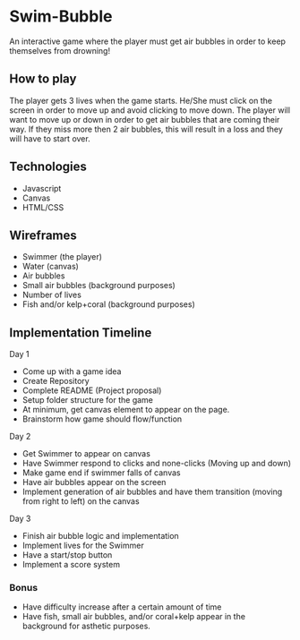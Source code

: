 # Swim-Bubble

An interactive game where the player must get air bubbles in order to keep themselves from drowning!


## How to play

The player gets 3 lives when the game starts. He/She must click on the screen in order to move up and avoid clicking to move down. The player will want to move up or down in order to get air bubbles that are coming their way. If they miss more then 2 air bubbles, this will result in a loss and they will have to start over. 

## Technologies 
* Javascript
* Canvas
* HTML/CSS


## Wireframes
* Swimmer (the player)
* Water (canvas)
* Air bubbles
* Small air bubbles (background purposes)
* Number of lives
* Fish and/or kelp+coral (background purposes)


## Implementation Timeline

Day 1
* Come up with a game idea
* Create Repository
* Complete README (Project proposal)
* Setup folder structure for the game
* At minimum, get canvas element to appear on the page.
* Brainstorm how game should flow/function

Day 2
* Get Swimmer to appear on canvas
* Have Swimmer respond to clicks and none-clicks (Moving up and down)
* Make game end if swimmer falls of canvas
* Have air bubbles appear on the screen
* Implement generation of air bubbles and have them transition (moving from right to left) on the canvas

Day 3
* Finish air bubble logic and implementation
* Implement lives for the Swimmer
* Have a start/stop button
* Implement a score system

### Bonus
* Have difficulty increase after a certain amount of time
* Have fish, small air bubbles, and/or coral+kelp appear in the background for asthetic purposes.


